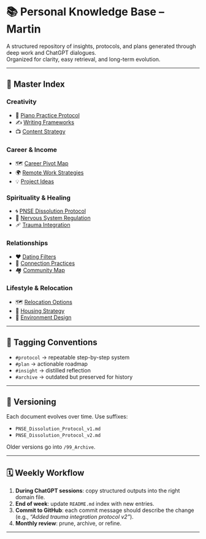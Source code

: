 # 📚 Personal Knowledge Base – Martin  

A structured repository of insights, protocols, and plans generated through deep work and ChatGPT dialogues.  
Organized for clarity, easy retrieval, and long-term evolution.  

---

## 🧭 Master Index

### **Creativity**
- 🎹 [Piano Practice Protocol](01_Creativity/Piano_Practice_Protocol.md)  
- ✍️ [Writing Frameworks](01_Creativity/Writing_Frameworks.md)  
- 📺 [Content Strategy](01_Creativity/Content_Strategy.md)  

### **Career & Income**
- 🗺 [Career Pivot Map](02_Career_Income/Career_Pivot_Map.md)  
- 🌍 [Remote Work Strategies](02_Career_Income/Remote_Work_Strategies.md)  
- 💡 [Project Ideas](02_Career_Income/Project_Ideas.md)  

### **Spirituality & Healing**
- 🌀 [PNSE Dissolution Protocol](03_Spirituality_Healing/PNSE_Dissolution_Protocol.md)  
- 🌿 [Nervous System Regulation](03_Spirituality_Healing/Nervous_System_Regulation.md)  
- 🩹 [Trauma Integration](03_Spirituality_Healing/Trauma_Integration.md)  

### **Relationships**
- ❤️ [Dating Filters](04_Relationships/Dating_Filters.md)  
- 🤝 [Connection Practices](04_Relationships/Connection_Practices.md)  
- 🏘 [Community Map](04_Relationships/Community_Map.md)  

### **Lifestyle & Relocation**
- 🗺 [Relocation Options](05_Lifestyle_Relocation/Relocation_Options.md)  
- 🏡 [Housing Strategy](05_Lifestyle_Relocation/Housing_Strategy.md)  
- 🌲 [Environment Design](05_Lifestyle_Relocation/Environment_Design.md)  

---

## 🔖 Tagging Conventions

- `#protocol` → repeatable step-by-step system  
- `#plan` → actionable roadmap  
- `#insight` → distilled reflection  
- `#archive` → outdated but preserved for history  

---

## 🔄 Versioning

Each document evolves over time. Use suffixes:  
- `PNSE_Dissolution_Protocol_v1.md`  
- `PNSE_Dissolution_Protocol_v2.md`  

Older versions go into `/99_Archive`.

---

## 🗓 Weekly Workflow

1. **During ChatGPT sessions**: copy structured outputs into the right domain file.  
2. **End of week**: update `README.md` index with new entries.  
3. **Commit to GitHub**: each commit message should describe the change (e.g., *“Added trauma integration protocol v2”*).  
4. **Monthly review**: prune, archive, or refine.  

---
